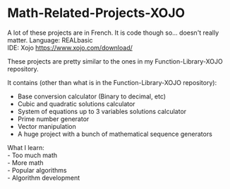 # Math-Related-Projects-XOJO

A lot of these projects are in French. It is code though so... doesn't really matter.
Language: REALbasic  
IDE: Xojo https://www.xojo.com/download/    

These projects are pretty similar to the ones in my Function-Library-XOJO repository.  

It contains (other than what is in the Function-Library-XOJO repository):   
  - Base conversion calculator (Binary to decimal, etc)  
  - Cubic and quadratic solutions calculator   
  - System of equations up to 3 variables solutions calculator   
  - Prime number generator   
  - Vector manipulation  
  - A huge project with a bunch of mathematical sequence generators  
  
  What I learn:  
    - Too much math   
    - More  math     
    - Popular algorithms    
    - Algorithm development
   
   
